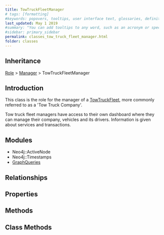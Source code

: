 ```yaml
---
title: TowTruckFleetManager
# tags: [formatting]
#keywords: popovers, tooltips, user interface text, glossaries, definitions
last_updated: May 1 2019
#summary: "You can add tooltips to any word, such as an acronym or specialized term. Tooltips work well for glossary definitions, because you don't have to keep repeating the definition, nor do you assume the reader already knows the word's meaning."
#sidebar: primary_sidebar
permalink: classes_tow_truck_fleet_manager.html
folder: classes
---
```


## Inheritance

[Role](/classes_role) > [Manager](/classes_manager) > TowTruckFleetManager

## Introduction

This class is the role for the manager of a [TowTruckFleet](/classes_tow_truck_fleet), more commonly referred to as a 'Tow Truck Company'.

Tow truck fleet managers have access to their own dashboard where they can manage their company, vehicles and its drivers. Information is given about services and transactions.

## Modules

* Neo4j::ActiveNode
* Neo4j::Timestamps
* [GraphQueries](/modules_graph_queries.html)

## Relationships

## Properties

## Methods

## Class Methods
